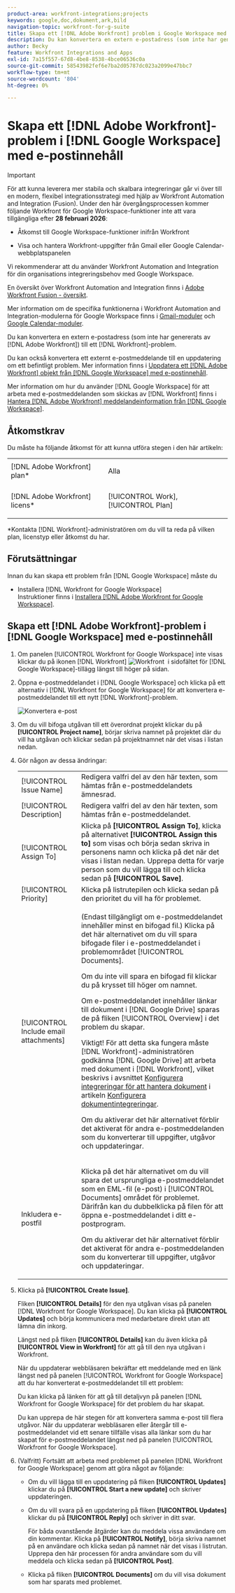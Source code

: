```yaml
---
product-area: workfront-integrations;projects
keywords: google,doc,dokument,ark,bild
navigation-topic: workfront-for-g-suite
title: Skapa ett [!DNL Adobe Workfront] problem i Google Workspace med e-postinnehåll
description: Du kan konvertera en extern e-postadress (som inte har genererats av  [!DNL Adobe Workfront)] ) till en [!DNL Workfront] utgåva.
author: Becky
feature: Workfront Integrations and Apps
exl-id: 7a15f557-67d8-4be8-8538-4bce06536c0a
source-git-commit: 58543982fef6e7ba2d05787dc023a2099e47bbc7
workflow-type: tm+mt
source-wordcount: '804'
ht-degree: 0%

---
```


# Skapa ett [!DNL Adobe Workfront]-problem i [!DNL Google Workspace] med e-postinnehåll

>[!IMPORTANT]
>
>För att kunna leverera mer stabila och skalbara integreringar går vi över till en modern, flexibel integrationsstrategi med hjälp av Workfront Automation and Integration (Fusion). Under den här övergångsprocessen kommer följande Workfront för Google Workspace-funktioner inte att vara tillgängliga efter **28 februari 2026**:
>
>* Åtkomst till Google Workspace-funktioner inifrån Workfront
>
>* Visa och hantera Workfront-uppgifter från Gmail eller Google Calendar-webbplatspanelen
>
>Vi rekommenderar att du använder Workfront Automation and Integration för din organisations integreringsbehov med Google Workspace.
>
>En översikt över Workfront Automation and Integration finns i [Adobe Workfront Fusion - översikt](https://experienceleague.adobe.com/sv/docs/workfront-fusion/using/get-started-with-fusion/understand-workfront-fusion/workfront-fusion-overview).
>
>Mer information om de specifika funktionerna i Workfront Automation and Integration-modulerna för Google Workspace finns i [Gmail-moduler](https://experienceleague.adobe.com/sv/docs/workfront-fusion/using/references/apps-and-their-modules/third-party-app-connectors/gmail-modules) och [Google Calendar-moduler](https://experienceleague.adobe.com/sv/docs/workfront-fusion/using/references/apps-and-their-modules/third-party-app-connectors/google-calendar-modules).

Du kan konvertera en extern e-postadress (som inte har genererats av [!DNL Adobe Workfront]) till ett [!DNL Workfront]-problem.

Du kan också konvertera ett externt e-postmeddelande till en uppdatering om ett befintligt problem. Mer information finns i [Uppdatera ett [!DNL Adobe Workfront] objekt från [!DNL Google Workspace] med e-postinnehåll](../../workfront-integrations-and-apps/workfront-for-g-suite/update-wf-item-using-email-content.md).

Mer information om hur du använder [!DNL Google Workspace] för att arbeta med e-postmeddelanden som skickas av [!DNL Workfront] finns i [Hantera [!DNL Adobe Workfront] meddelandeinformation från [!DNL Google Workspace]](../../workfront-integrations-and-apps/workfront-for-g-suite/manage-wf-email-notification-details-in-gsuite.md).

## Åtkomstkrav

Du måste ha följande åtkomst för att kunna utföra stegen i den här artikeln:

<table style="table-layout:auto"> 
 <col> 
 <col> 
 <tbody> 
  <tr> 
   <td role="rowheader">[!DNL Adobe Workfront] plan*</td> 
   <td> <p>Alla</p> </td> 
  </tr> 
  <tr> 
   <td role="rowheader">[!DNL Adobe Workfront] licens*</td> 
   <td> <p>[!UICONTROL Work], [!UICONTROL Plan]</p> </td> 
  </tr> 
   </tbody> 
</table>

&#42;Kontakta [!DNL Workfront]-administratören om du vill ta reda på vilken plan, licenstyp eller åtkomst du har.

## Förutsättningar

Innan du kan skapa ett problem från [!DNL Google Workspace] måste du

* Installera [!DNL Workfront for Google Workspace]\
   Instruktioner finns i [Installera [!DNL Adobe Workfront for Google Workspace]](../../workfront-integrations-and-apps/workfront-for-g-suite/install-workfront-for-gsuite.md).

## Skapa ett [!DNL Adobe Workfront]-problem i [!DNL Google Workspace] med e-postinnehåll

1. Om panelen [!UICONTROL Workfront for Google Workspace] inte visas klickar du på ikonen [!DNL Workfront] ![Workfront &#x200B;](assets/wf-lion-icon.png) i sidofältet för [!DNL Google Workspace]-tillägg längst till höger på sidan.
1. Öppna e-postmeddelandet i [!DNL Google Workspace] och klicka på ett alternativ i [!DNL Workfront for Google Workspace] för att konvertera e-postmeddelandet till ett nytt [!DNL Workfront]-problem.

   ![Konvertera e-post](assets/convert-email-task-issue-update.png)

1. Om du vill bifoga utgåvan till ett överordnat projekt klickar du på **[!UICONTROL Project name]**, börjar skriva namnet på projektet där du vill ha utgåvan och klickar sedan på projektnamnet när det visas i listan nedan.
1. Gör någon av dessa ändringar:

   <table style="table-layout:auto"> 
    <col> 
    <col> 
    <tbody> 
     <tr> 
      <td role="rowheader">[!UICONTROL Issue Name]</td> 
      <td>Redigera valfri del av den här texten, som hämtas från e-postmeddelandets ämnesrad.</td> 
     </tr> 
     <tr> 
      <td role="rowheader">[!UICONTROL Description]</td> 
      <td>Redigera valfri del av den här texten, som hämtas från e-postmeddelandet.</td> 
     </tr> 
     <tr data-mc-conditions=""> 
      <td role="rowheader">[!UICONTROL Assign To]</td> 
      <td>Klicka på <strong>[!UICONTROL Assign To]</strong>, klicka på alternativet <strong>[!UICONTROL Assign this to]</strong> som visas och börja sedan skriva in personens namn och klicka på det när det visas i listan nedan. Upprepa detta för varje person som du vill lägga till och klicka sedan på <strong>[!UICONTROL Save]</strong>.</td> 
     </tr> 
     <tr data-mc-conditions=""> 
      <td role="rowheader">[!UICONTROL Priority]</td> 
      <td>Klicka på listrutepilen och klicka sedan på den prioritet du vill ha för problemet.</td> 
     </tr> 
     <tr data-mc-conditions=""> 
      <td role="rowheader">[!UICONTROL Include email attachments]</td> 
      <td> <p>(Endast tillgängligt om e-postmeddelandet innehåller minst en bifogad fil.) Klicka på det här alternativet om du vill spara bifogade filer i e-postmeddelandet i problemområdet [!UICONTROL Documents]. </p> <p>Om du inte vill spara en bifogad fil klickar du på krysset till höger om namnet. </p> <p>Om e-postmeddelandet innehåller länkar till dokument i [!DNL Google Drive] sparas de på fliken [!UICONTROL Overview] i det problem du skapar. </p> <p>Viktigt! För att detta ska fungera måste [!DNL Workfront]-administratören godkänna [!DNL Google Drive] att arbeta med dokument i [!DNL Workfront], vilket beskrivs i avsnittet <a href="../../administration-and-setup/configure-integrations/configure-document-integrations.md#configur" class="MCXref xref">Konfigurera integreringar för att hantera dokument</a> i artikeln <a href="../../administration-and-setup/configure-integrations/configure-document-integrations.md" class="MCXref xref">Konfigurera dokumentintegreringar</a>.</p> <p>Om du aktiverar det här alternativet förblir det aktiverat för andra e-postmeddelanden som du konverterar till uppgifter, utgåvor och uppdateringar.</p> </td> 
     </tr> 
     <tr data-mc-conditions=""> 
      <td role="rowheader">Inkludera e-postfil</td> 
      <td> <p>Klicka på det här alternativet om du vill spara det ursprungliga e-postmeddelandet som en EML-fil (e-post) <span> i [!UICONTROL Documents] området </span> för problemet. Därifrån kan du dubbelklicka på filen för att öppna e-postmeddelandet i ditt e-postprogram.</p> <p>Om du aktiverar det här alternativet förblir det aktiverat för andra e-postmeddelanden som du konverterar till uppgifter, utgåvor och uppdateringar.</p> </td> 
     </tr> 
    </tbody> 
   </table>

1. Klicka på **[!UICONTROL Create Issue]**.

   Fliken **[!UICONTROL Details]** för den nya utgåvan visas på panelen [!DNL Workfront for Google Workspace]. Du kan klicka på **[!UICONTROL Updates]** och börja kommunicera med medarbetare direkt utan att lämna din inkorg.

   Längst ned på fliken **[!UICONTROL Details]** kan du även klicka på **[!UICONTROL View in Workfront]** för att gå till den nya utgåvan i Workfront.

   När du uppdaterar webbläsaren bekräftar ett meddelande med en länk längst ned på panelen [!UICONTROL Workfront for Google Workspace] att du har konverterat e-postmeddelandet till ett problem:

   Du kan klicka på länken för att gå till detaljvyn på panelen [!DNL Workfront for Google Workspace] för det problem du har skapat.

   Du kan upprepa de här stegen för att konvertera samma e-post till flera utgåvor. När du uppdaterar webbläsaren eller återgår till e-postmeddelandet vid ett senare tillfälle visas alla länkar som du har skapat för e-postmeddelandet längst ned på panelen [!UICONTROL Workfront for Google Workspace].

1. (Valfritt) Fortsätt att arbeta med problemet på panelen [!DNL Workfront for Google Workspace] genom att göra något av följande:

   * Om du vill lägga till en uppdatering på fliken **[!UICONTROL Updates]** klickar du på **[!UICONTROL Start a new update]** och skriver uppdateringen.

   * Om du vill svara på en uppdatering på fliken **[!UICONTROL Updates]** klickar du på **[!UICONTROL Reply]** och skriver in ditt svar.

     För båda ovanstående åtgärder kan du meddela vissa användare om din kommentar. Klicka på **[!UICONTROL Notify]**, börja skriva namnet på en användare och klicka sedan på namnet när det visas i listrutan. Upprepa den här processen för andra användare som du vill meddela och klicka sedan på **[!UICONTROL Post]**.

   * Klicka på fliken **[!UICONTROL Documents]** om du vill visa dokument som har sparats med problemet.

